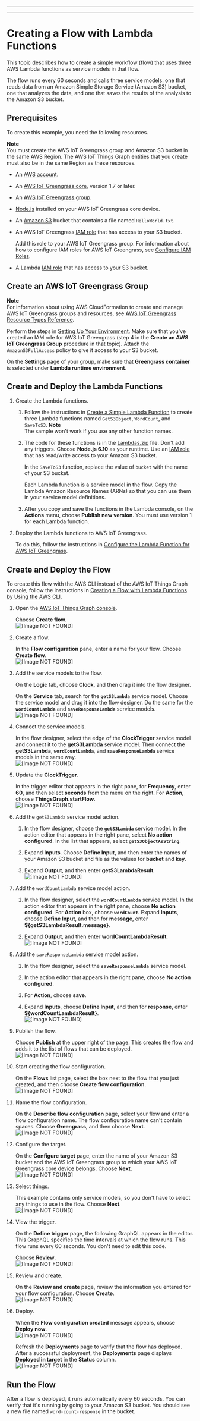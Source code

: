 --------

--------

# Creating a Flow with Lambda Functions<a name="iot-tg-gs-lambda-sample"></a>

This topic describes how to create a simple workflow \(flow\) that uses three AWS Lambda functions as service models in that flow\. 

The flow runs every 60 seconds and calls three service models: one that reads data from an Amazon Simple Storage Service \(Amazon S3\) bucket, one that analyzes the data, and one that saves the results of the analysis to the Amazon S3 bucket\.

## Prerequisites<a name="iot-tg-gs-lambda-sample-reqs"></a>

To create this example, you need the following resources\. 

**Note**  
You must create the AWS IoT Greengrass group and Amazon S3 bucket in the same AWS Region\. The AWS IoT Things Graph entities that you create must also be in the same Region as these resources\.
+ An [AWS account](http://aws.amazon.com)\.
+ An [AWS IoT Greengrass core](https://docs.aws.amazon.com/greengrass/latest/developerguide/module1.html), version 1\.7 or later\.
+ An [AWS IoT Greengrass group](https://docs.aws.amazon.com/greengrass/latest/developerguide/device-group.html)\.
+ [Node\.js](https://nodejs.org/en/download/) installed on your AWS IoT Greengrass core device\.
+ An [Amazon S3](https://docs.aws.amazon.com/AmazonS3/latest/user-guide/create-bucket.html) bucket that contains a file named `HelloWorld.txt`\.
+ An AWS IoT Greengrass [IAM role](https://docs.aws.amazon.com/IAM/latest/UserGuide/id_roles.html) that has access to your S3 bucket\.

  Add this role to your AWS IoT Greengrass group\. For information about how to configure IAM roles for AWS IoT Greengrass, see [Configure IAM Roles](https://docs.aws.amazon.com/greengrass/latest/developerguide/config-iam-roles.html)\.
+ A Lambda [IAM role](https://docs.aws.amazon.com/IAM/latest/UserGuide/id_roles.html) that has access to your S3 bucket\.

## Create an AWS IoT Greengrass Group<a name="iot-tg-gs-lambda-sample-gg"></a>

**Note**  
For information about using AWS CloudFormation to create and manage AWS IoT Greengrass groups and resources, see [AWS IoT Greengrass Resource Types Reference](https://docs.aws.amazon.com/AWSCloudFormation/latest/UserGuide/cfn-reference-greengrass.html)\.

Perform the steps in [Setting Up Your Environment](iot-tg-gs-environment.html)\. Make sure that you've created an IAM role for AWS IoT Greengrass \(step 4 in the **Create an AWS IoT Greengrass Group** procedure in that topic\)\. Attach the `AmazonS3FullAccess` policy to give it access to your S3 bucket\.

On the **Settings** page of your group, make sure that **Greengrass container** is selected under **Lambda runtime environment**\. 

## Create and Deploy the Lambda Functions<a name="iot-tg-gs-lambda-sample-functions"></a>

1. Create the Lambda functions\.

   1. Follow the instructions in [Create a Simple Lambda Function](https://docs.aws.amazon.com/lambda/latest/dg/get-started-create-function.html) to create three Lambda functions named `GetS3Object`, `WordCount`, and `SaveToS3`\. 
**Note**  
The sample won't work if you use any other function names\.

   1. The code for these functions is in the [Lambdas\.zip](samples/Lambdas.zip) file\. Don't add any triggers\. Choose **Node\.js 6\.10** as your runtime\. Use an [IAM role](https://docs.aws.amazon.com/IAM/latest/UserGuide/id_roles.html) that has read/write access to your Amazon S3 bucket\. 

      In the `SaveToS3` function, replace the value of `bucket` with the name of your S3 bucket\.

      Each Lambda function is a service model in the flow\. Copy the Lambda Amazon Resource Names \(ARNs\) so that you can use them in your service model definitions\.

   1. After you copy and save the functions in the Lambda console, on the **Actions** menu, choose **Publish new version**\. You must use version 1 for each Lambda function\.

1. Deploy the Lambda functions to AWS IoT Greengrass\.

   To do this, follow the instructions in [Configure the Lambda Function for AWS IoT Greengrass](https://docs.aws.amazon.com/greengrass/latest/developerguide/config-lambda.html)\.

## Create and Deploy the Flow<a name="iot-tg-gs-lambda-sample-proc"></a>

To create this flow with the AWS CLI instead of the AWS IoT Things Graph console, follow the instructions in [Creating a Flow with Lambda Functions by Using the AWS CLI](iot-tg-gs-lambda-sample-deploy-cli.html)\.

1. Open the [AWS IoT Things Graph console](https://console.aws.amazon.com/thingsgraph/home)\.

   Choose **Create flow**\.  
![\[Image NOT FOUND\]](http://docs.aws.amazon.com/thingsgraph/latest/ug/images/TGConsoleCreateFlow.png)

1. Create a flow\.

   In the **Flow configuration** pane, enter a name for your flow\. Choose **Create flow**\.  
![\[Image NOT FOUND\]](http://docs.aws.amazon.com/thingsgraph/latest/ug/images/TGFlowConfig.png)

1. Add the service models to the flow\.

   On the **Logic** tab, choose **Clock**, and then drag it into the flow designer\.

   On the **Service** tab, search for the **`getS3Lambda`** service model\. Choose the service model and drag it into the flow designer\. Do the same for the **`wordCountLambda`** and **`saveResponseLambda`** service models\.  
![\[Image NOT FOUND\]](http://docs.aws.amazon.com/thingsgraph/latest/ug/images/TGConsoleLambdas.png)

1. Connect the service models\.

   In the flow designer, select the edge of the **ClockTrigger** service model and connect it to the **getS3Lambda** service model\. Then connect the **getS3Lambda**, **`wordCountLambda`**, and **`saveResponseLambda`** service models in the same way\.  
![\[Image NOT FOUND\]](http://docs.aws.amazon.com/thingsgraph/latest/ug/images/TGLambdasDrop.png)

1. Update the **ClockTrigger**\.

   In the trigger editor that appears in the right pane, for **Frequency**, enter **60**, and then select **seconds** from the menu on the right\. For **Action**, choose **ThingsGraph\.startFlow**\.  
![\[Image NOT FOUND\]](http://docs.aws.amazon.com/thingsgraph/latest/ug/images/TGLambdasTimeTrigger.png)

1. Add the `getS3Lambda` service model action\.

   1. In the flow designer, choose the **`getS3Lambda`** service model\. In the action editor that appears in the right pane, select **No action configured**\. In the list that appears, select **`getS3ObjectAsString`**\. 

   1. Expand **Inputs**\. Choose **Define Input**, and then enter the names of your Amazon S3 bucket and file as the values for **bucket** and **key**\. 

   1. Expand **Output**, and then enter **getS3LambdaResult**\.  
![\[Image NOT FOUND\]](http://docs.aws.amazon.com/thingsgraph/latest/ug/images/TGLambdaActivity.png)

1. Add the `wordCountLambda` service model action\.

   1. In the flow designer, select the **`wordCountLambda`** service model\. In the action editor that appears in the right pane, choose **No action configured**\. For **Action** box, choose **`wordCount`**\. Expand **Inputs**, choose **Define Input**, and then for **message**, enter **$\{getS3LambdaResult\.message\}**\.

   1. Expand **Output**, and then enter **wordCountLambdaResult**\.   
![\[Image NOT FOUND\]](http://docs.aws.amazon.com/thingsgraph/latest/ug/images/TGLambdaActivity2.png)

1. Add the `saveResponseLambda` service model action\.

   1. In the flow designer, select the **`saveResponseLambda`** service model\.

   1. In the action editor that appears in the right pane, choose **No action configured**\.

   1. For **Action**, choose **save**\.

   1. Expand **Inputs**, choose **Define Input**, and then for **response**, enter **$\{wordCountLambdaResult\}**\.  
![\[Image NOT FOUND\]](http://docs.aws.amazon.com/thingsgraph/latest/ug/images/TGLambdaActivity3.png)

1. Publish the flow\.

   Choose **Publish** at the upper right of the page\. This creates the flow and adds it to the list of flows that can be deployed\.  
![\[Image NOT FOUND\]](http://docs.aws.amazon.com/thingsgraph/latest/ug/images/TGLambdaPublish.png)

1. Start creating the flow configuration\.

   On the **Flows** list page, select the box next to the flow that you just created, and then choose **Create flow configuration**\.  
![\[Image NOT FOUND\]](http://docs.aws.amazon.com/thingsgraph/latest/ug/images/TGLambdaCreateDeploy.png)

1. Name the flow configuration\.

   On the **Describe flow configuration** page, select your flow and enter a flow configuration name\. The flow configuration name can't contain spaces\. Choose **Greengrass**, and then choose **Next**\.  
![\[Image NOT FOUND\]](http://docs.aws.amazon.com/thingsgraph/latest/ug/images/TGLamDeploymentDetails.png)

1. Configure the target\.

   On the **Configure target** page, enter the name of your Amazon S3 bucket and the AWS IoT Greengrass group to which your AWS IoT Greengrass core device belongs\. Choose **Next**\.  
![\[Image NOT FOUND\]](http://docs.aws.amazon.com/thingsgraph/latest/ug/images/TGLamDeploymentDetails2.png)

1. Select things\.

   This example contains only service models, so you don't have to select any things to use in the flow\. Choose **Next**\.  
![\[Image NOT FOUND\]](http://docs.aws.amazon.com/thingsgraph/latest/ug/images/TGLamAssociateThings.png)

1. View the trigger\.

   On the **Define trigger** page, the following GraphQL appears in the editor\. This GraphQL specifies the time intervals at which the flow runs\. This flow runs every 60 seconds\. You don't need to edit this code\.

   Choose **Review**\.   
![\[Image NOT FOUND\]](http://docs.aws.amazon.com/thingsgraph/latest/ug/images/TGLamTrigger.png)

1. Review and create\.

   On the **Review and create** page, review the information you entered for your flow configuration\. Choose **Create**\.  
![\[Image NOT FOUND\]](http://docs.aws.amazon.com/thingsgraph/latest/ug/images/TGLambdaDeploy.png)

1. Deploy\.

   When the **Flow configuration created** message appears, choose **Deploy now**\.  
![\[Image NOT FOUND\]](http://docs.aws.amazon.com/thingsgraph/latest/ug/images/TGDeploymentCreated.png)

   Refresh the **Deployments** page to verify that the flow has deployed\. After a successful deployment, the **Deployments** page displays **Deployed in target** in the **Status** column\.  
![\[Image NOT FOUND\]](http://docs.aws.amazon.com/thingsgraph/latest/ug/images/TGDeploySuccess.png)

## Run the Flow<a name="iot-tg-gs-lambda-sample-run"></a>

After a flow is deployed, it runs automatically every 60 seconds\. You can verify that it's running by going to your Amazon S3 bucket\. You should see a new file named `word-count-response` in the bucket\.